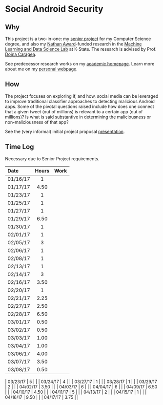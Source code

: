 # Social Android Security
## Why
This project is a two-in-one: my [senior project](https://www.cs.ksu.edu/courses/seniorprojects) for my Computer Science degree, and also my [Nathan Award](https://www.engg.ksu.edu/ergp/undergrad_research/nathan_award/)-funded research in the [Machine Learning and Data Science Lab](http://caragea-wiki.cs.ksu.edu/doku.php) at K-State. The research is advised by Prof. [Doina Caragea](http://people.cs.ksu.edu/~dcaragea/).

See predecessor research works on my [academic homepage](http://people.cs.ksu.edu/~jdeloach). Learn more about me on my [personal webpage](http://jordandeloach.com).

## How
The project focuses on exploring if, and how, social media can be leveraged to improve traditional classifier approaches to detecting malicious Android apps. Some of the pivotal questions raised include how does one connect that a given tweet (out of millions) is relevant to a certain app (out of millions)? Is what is said substantive in determining the maliciousness or non-maliciousness of that app?

See the (very informal) initial project proposal [presentation](http://people.cs.ksu.edu/~jdeloach/downloads/cs598.pptx).

## Time Log
Necessary due to Senior Project requirements.

| Date | Hours | Work |
| :---- |:-----:| :----|
| 01/16/17 | 1 |  |
| 01/17/17 | 4.50 |  |
| 01/23/17 | 1 |  |
| 01/25/17 | 1 |  |
| 01/27/17 | 1 |  |
| 01/29/17 | 6.50 |  |
| 01/30/17 | 1 |  |
| 02/01/17 | 1 |  |
| 02/05/17 | 3 |  |
| 02/06/17 | 1 |  |
| 02/08/17 | 1 |  |
| 02/13/17 | 1 |  |
| 02/14/17 | 3 |  |
| 02/16/17 | 3.50 |  |
| 02/20/17 | 1 |  |
| 02/21/17 | 2.25 |  |
| 02/27/17 | 2.50 |  |
| 02/28/17 | 6.50 |  |
| 03/01/17 | 0.50 |  |
| 03/02/17 | 0.50 |  |
| 03/03/17 | 1.00 |  |
| 03/04/17 | 1.00 |  |
| 03/06/17 | 4.00 |  |
| 03/07/17 | 3.50 |  |
| 03/08/17 | 0.50 |  |

| 03/23/17 | 5 |  |
| 03/24/17 | 4 |  |
| 03/27/17 | 1 |  |
| 03/28/17 | 1 |  |
| 03/29/17 | 2 |  |
| 04/02/17 | 3.50 |  |
| 04/03/17 | 6 |  |
| 04/04/17 | 6 |  |
| 04/09/17 | 6.50 |  |
| 04/10/17 | 4.50 |  |
| 04/11/17 | 5 |  |
| 04/13/17 | 2 |  |
| 04/15/17 | 1 |  |
| 04/16/17 | 9.50 |  |
| 04/17/17 | 3.75 |  |